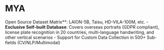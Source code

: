 # MYA
Open Source Dataset Matrix**: LAION-5B, Taisu, HD-VILA-100M, etc. - **Exclusive Self-built Database**: Covers overseas portraits (GDPR compliant), license plate recognition in 20 countries, multi-language handwriting, and other vertical scenarios - Support for Custom Data Collection in 500+ Sub-fields (CV/NLP/Multimodal)
